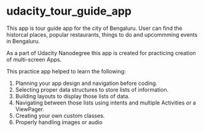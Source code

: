 # udacity_tour_guide_app

This app is tour guide app for the city of Bengaluru. User can find the historcal places, popular restaurants, things to do and upcommming events in Bengaluru.

As a part of Udacity Nanodegree this app is created for practicing creation of multi-screen Apps.


This practice app helped to learn the following:

1) Planning your app design and navigation before coding.
2) Selecting proper data structures to store lists of information.
3) Building layouts to display those lists of data.
4) Navigating between those lists using intents and multiple Activities or a ViewPager.
5) Creating your own custom classes.
6) Properly handling images or audio